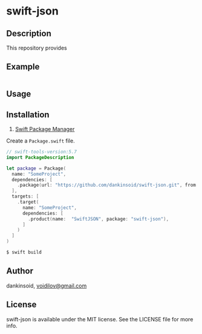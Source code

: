 # swift-json

## Description
This repository provides

## Example

```swift

```
## Usage

 
## Installation

1. [Swift Package Manager](https://github.com/apple/swift-package-manager)

Create a `Package.swift` file.
```swift
// swift-tools-version:5.7
import PackageDescription

let package = Package(
  name: "SomeProject",
  dependencies: [
    .package(url: "https://github.com/dankinsoid/swift-json.git", from: "0.1.0")
  ],
  targets: [
    .target(
      name: "SomeProject",
      dependencies: [
        .product(name:  "SwiftJSON", package: "swift-json"),
      ]
    )
  ]
)
```
```ruby
$ swift build
```

## Author

dankinsoid, voidilov@gmail.com

## License

swift-json is available under the MIT license. See the LICENSE file for more info.
